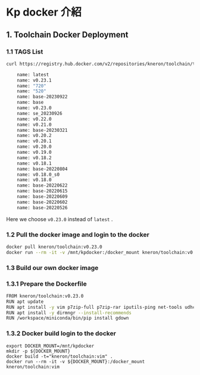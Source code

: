 # Kp docker 介紹

## 1. Toolchain Docker Deployment

### 1.1 TAGS List

```bash
curl https://registry.hub.docker.com/v2/repositories/kneron/toolchain/tags | yq -p json -o yaml | grep ' name: '
```

```bash
    name: latest
    name: v0.23.1
    name: "720"
    name: "520"
    name: base-20230922
    name: base
    name: v0.23.0
    name: se_20230926
    name: v0.22.0
    name: v0.21.0
    name: base-20230321
    name: v0.20.2
    name: v0.20.1
    name: v0.20.0
    name: v0.19.0
    name: v0.18.2
    name: v0.18.1
    name: base-20220804
    name: v0.18.0_s0
    name: v0.18.0
    name: base-20220622
    name: base-20220615
    name: base-20220609
    name: base-20220602
    name: base-20220526
```

Here we choose `v0.23.0` instead of `latest` .

### 1.2 Pull the docker image and login to the docker

```bash
docker pull kneron/toolchain:v0.23.0
docker run --rm -it -v /mnt/kpdocker:/docker_mount kneron/toolchain:v0.23.0
```

### 1.3 Build our own docker image

### 1.3.1 Prepare the Dockerfile

```bash
FROM kneron/toolchain:v0.23.0
RUN apt update
RUN apt install -y vim p7zip-full p7zip-rar iputils-ping net-tools udhcpc cython rar libsqlite3-dev
RUN apt install -y dirmngr --install-recommends
RUN /workspace/miniconda/bin/pip install gdown
```
### 1.3.2 Docker build login to the docker

```
export DOCKER_MOUNT=/mnt/kpdocker
mkdir -p ${DOCKER_MOUNT}
docker build -t="kneron/toolchain:vim" .
docker run --rm -it -v ${DOCKER_MOUNT}:/docker_mount kneron/toolchain:vim
```



